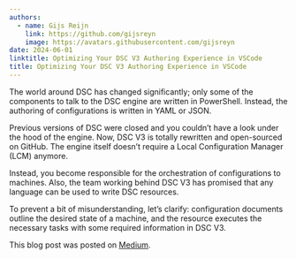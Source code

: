 ```yaml
---
authors:
  - name: Gijs Reijn
    link: https://github.com/gijsreyn
    image: https://avatars.githubusercontent.com/gijsreyn
date: 2024-06-01
linktitle: Optimizing Your DSC V3 Authoring Experience in VSCode
title: Optimizing Your DSC V3 Authoring Experience in VSCode
---
```


The world around DSC has changed significantly; only some of the components to talk to the DSC engine are written in PowerShell. Instead, the authoring of configurations is written in YAML or JSON.

Previous versions of DSC were closed and you couldn’t have a look under the hood of the engine. Now, DSC V3 is totally rewritten and open-sourced on GitHub. The engine itself doesn’t require a Local Configuration Manager (LCM) anymore.

Instead, you become responsible for the orchestration of configurations to machines. Also, the team working behind DSC V3 has promised that any language can be used to write DSC resources.

To prevent a bit of misunderstanding, let’s clarify: configuration documents outline the desired state of a machine, and the resource executes the necessary tasks with some required information in DSC V3.

This blog post was posted on [Medium](https://medium.com/@gijsreijn/optimizing-your-dsc-v3-authoring-experience-in-vscode-bd8e90c52312).
